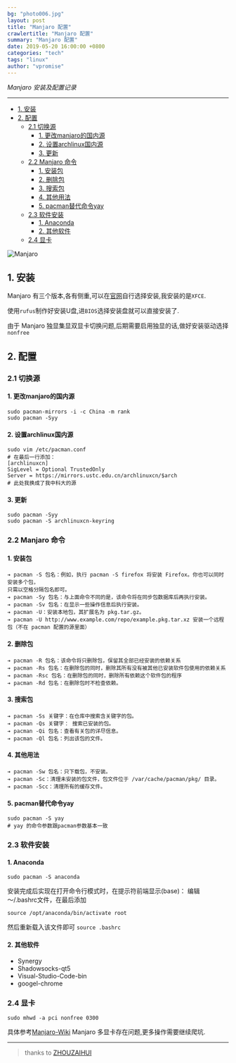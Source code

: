 ```yaml
---
bg: "photo006.jpg"
layout: post
title: "Manjaro 配置"
crawlertitle: "Manjaro 配置"
summary: "Manjaro 配置"
date: 2019-05-20 16:00:00 +0800
categories: "tech"
tags: "linux"
author: "vpromise"
---
```


*Manjaro 安装及配置记录*

---

- [1. 安装](#1-安装)
- [2. 配置](#2-配置)
  - [2.1 切换源](#21-切换源)
    - [1. 更改manjaro的国内源](#1-更改manjaro的国内源)
    - [2. 设置archlinux国内源](#2-设置archlinux国内源)
    - [3. 更新](#3-更新)
  - [2.2 Manjaro 命令](#22-manjaro-命令)
    - [1. 安装包](#1-安装包)
    - [2. 删除包](#2-删除包)
    - [3. 搜索包](#3-搜索包)
    - [4. 其他用法](#4-其他用法)
    - [5. pacman替代命令yay](#5-pacman替代命令yay)
  - [2.3 软件安装](#23-软件安装)
    - [1. Anaconda](#1-anaconda)
    - [2. 其他软件](#2-其他软件)
  - [2.4 显卡](#24-显卡)


![Manjaro](https://i.loli.net/2019/10/23/lPpTGjWiFc8LRht.jpg)

## 1. 安装

Manjaro 有三个版本,各有侧重,可以在[官网](https://manjaro.org/download/)自行选择安装,我安装的是`XFCE`.

使用`rufus`制作好安装U盘,进`BIOS`选择安装盘就可以直接安装了.

由于 Manjaro 独显集显双显卡切换问题,后期需要启用独显的话,做好安装驱动选择`nonfree`

## 2. 配置

### 2.1 切换源
#### 1. 更改manjaro的国内源
```
sudo pacman-mirrors -i -c China -m rank
sudo pacman -Syy
```
#### 2. 设置archlinux国内源
```
sudo vim /etc/pacman.conf
# 在最后一行添加：
[archlinuxcn]
SigLevel = Optional TrustedOnly
Server = https://mirrors.ustc.edu.cn/archlinuxcn/$arch
# 此处我换成了我中科大的源
```
#### 3. 更新
```
sudo pacman -Syy
sudo pacman -S archlinuxcn-keyring
```
### 2.2 Manjaro 命令
#### 1. 安装包
```
➔ pacman -S 包名：例如，执行 pacman -S firefox 将安装 Firefox。你也可以同时安装多个包，
只需以空格分隔包名即可。
➔ pacman -Sy 包名：与上面命令不同的是，该命令将在同步包数据库后再执行安装。
➔ pacman -Sv 包名：在显示一些操作信息后执行安装。
➔ pacman -U：安装本地包，其扩展名为 pkg.tar.gz。
➔ pacman -U http://www.example.com/repo/example.pkg.tar.xz 安装一个远程包（不在 pacman 配置的源里面）
```
#### 2. 删除包
```
➔ pacman -R 包名：该命令将只删除包，保留其全部已经安装的依赖关系
➔ pacman -Rs 包名：在删除包的同时，删除其所有没有被其他已安装软件包使用的依赖关系
➔ pacman -Rsc 包名：在删除包的同时，删除所有依赖这个软件包的程序
➔ pacman -Rd 包名：在删除包时不检查依赖。
```
#### 3. 搜索包
```
➔ pacman -Ss 关键字：在仓库中搜索含关键字的包。
➔ pacman -Qs 关键字： 搜索已安装的包。
➔ pacman -Qi 包名：查看有关包的详尽信息。
➔ pacman -Ql 包名：列出该包的文件。
```
#### 4. 其他用法
```
➔ pacman -Sw 包名：只下载包，不安装。
➔ pacman -Sc：清理未安装的包文件，包文件位于 /var/cache/pacman/pkg/ 目录。
➔ pacman -Scc：清理所有的缓存文件。
```
#### 5. pacman替代命令yay
```
sudo pacman -S yay
# yay 的命令参数跟pacman参数基本一致
```
### 2.3 软件安装
#### 1. Anaconda
```
sudo pacman -S anaconda
```
安装完成后实现在打开命令行模式时，在提示符前端显示(base)：
编辑～/.bashrc文件，在最后添加
```
source /opt/anaconda/bin/activate root
```
然后重新载入该文件即可 `source .bashrc`

#### 2. 其他软件
   - Synergy
   - Shadowsocks-qt5
   - Visual-Studio-Code-bin
   - googel-chrome

### 2.4 显卡
```
sudo mhwd -a pci nonfree 0300
```
具体参考[Manjaro-Wiki](https://wiki.manjaro.org/index.php?title=Configure_NVIDIA_(non-free)_settings_and_load_them_on_Startup)
Manjaro 多显卡存在问题,更多操作需要继续爬坑.

---
> thanks to [ZHOUZAIHUI](https://www.jianshu.com/p/e878f1e36ff4)